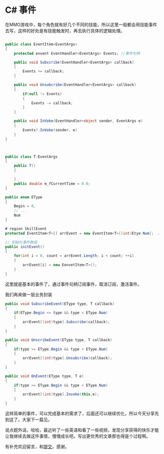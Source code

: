 # C# 事件

在MMO游戏中，每个角色就有好几个不同的技能，所以这里一般都会用技能事件去写，这样的好处是有技能触发时，再去执行具体的逻辑处理。


```C#

public class EventItem<EventArgs>
{
    protected envent EventHandler<EventArgs> Events; //事件句柄

    public void Subscribe(EventHandler<EventArgs> callback)
    {
        Events += callback;
    }

    public void Unsubcribe(EventHandler<EventArgs> callback)
    {
        if(null != Events)
        {
            Events -= callback;
        }
    }

    public void InVoke(EventHandler<object sender, EventArgs e)
    {
        Events?.InVoke(sender, e)
    }
}



public class T:EventArgs
{
    public T()
    {

    }
    public double m_fCurrentTime = 0.0;
}

public enum EType
{
    Begin = 0,
    // ...
    Num
}

# region SkillEvent
protected EventItem<T>[] arrEvent = new EventItem<T>[(int)Etye.Num];  //这里是new一个事件数组

// 初始化事件数组
public initEvent()
{
    for(int i = 0, count = arrEvent.Length; i < count; ++i)
    {
        arrEvent[i] = new EenvetItem<T>();
    }
}

```
 这里就是基本的事件了，通过事件句柄订阅事件，取消订阅，激活事件。

 我们再来做一层业务封装

 ```C#
 public void SubscribeEvent(EType type, T callback)
 {
     if(EType.Begin <= type && type < EType.Num)
     {
         arrEvent[(int)type].Subscribe(callback);
     }
 }

 public void UnscribeEvent(EType type, T callback)
 {
     if(type >= EType.Begin && type < EType.Num)
     {
         arrEvent[(int)type].Unsubcribe(callback);
     }
 }

 public void OnEvent(EType type, T e)
 {
     if(type >= EType.Begin && type < EType.Num)
     {
         arrEvent[(int)type].Invoke(this,e);
     }
 }

 ```
 这样简单的事件，可以完成基本的需求了，后面还可以继续优化，所以今天分享先到这了。大家下一篇见。

 说点题外话，哈哈，最近听了一些英语和看了一些视频，发现分享获得的快乐才能让我继续去做这件事情，慢慢成长吧。写出更优秀的文章那也得是个过程啊。

 有补充欢迎留言，和[提交](https://gitee.com/henrythy/MyNotes/blob/master/C%23/%E4%BA%8B%E4%BB%B6.md)，感谢。